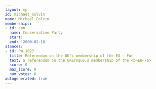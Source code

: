 ```yaml
---
layout: mp
id: michael_colvin
name: Michael Colvin
memberships:
- id: con
  name: Conservative Party
  start: 
  end: '2000-02-10'
stances:
- id: PW-1027
  title: Referendum on the UK's membership of the EU — For
  text: a referendum on the UK&rsquo;s membership of the <b>EU</b>
  score: 0
  max_score: 0
  num_votes: 0
autogenerated: true
---
```

